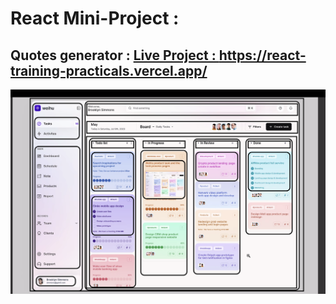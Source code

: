 # React Mini-Project :
## Quotes generator : <a href="https://react-training-practicals.vercel.app/" target="_blank" >Live Project : https://react-training-practicals.vercel.app/</a>


<img src="./Component-breakdown/comp-separation.png" />

